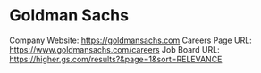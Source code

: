 # Goldman Sachs

Company Website: https://goldmansachs.com
Careers Page URL: https://www.goldmansachs.com/careers
Job Board URL: https://higher.gs.com/results?&page=1&sort=RELEVANCE